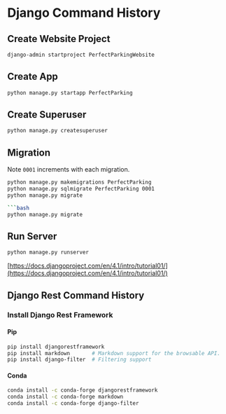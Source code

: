 # Django Command History

## Create Website Project

```bash
django-admin startproject PerfectParkingWebsite
```

## Create App

```bash
python manage.py startapp PerfectParking
```

## Create Superuser

```bash
python manage.py createsuperuser
```

## Migration

Note `0001` increments with each migration.

```bash
python manage.py makemigrations PerfectParking
python manage.py sqlmigrate PerfectParking 0001
python manage.py migrate

```bash
python manage.py migrate
```

## Run Server

```bash
python manage.py runserver
```

[https://docs.djangoproject.com/en/4.1/intro/tutorial01/](https://docs.djangoproject.com/en/4.1/intro/tutorial01/)

## Django Rest Command History

### Install Django Rest Framework

#### Pip

```bash
pip install djangorestframework
pip install markdown       # Markdown support for the browsable API.
pip install django-filter  # Filtering support
```

#### Conda

```bash
conda install -c conda-forge djangorestframework
conda install -c conda-forge markdown
conda install -c conda-forge django-filter
```

### 